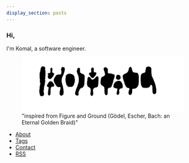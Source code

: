 ```yaml
---
display_section: posts
---
```


### Hi, 
I'm Komal, a software engineer.


<figure>
  <img style="max-width: 100%; width: auto; height: auto; border: 0px; box-shadow: 0 0 0" src="komal.png"">
  <figcaption>
  <medium>
    "inspired from Figure and Ground (Gödel, Escher, Bach: an Eternal Golden Braid)"
  </medium>
  </figcaption>
</figure>


* [About](/about)
* [Tags](/tags)
* [Contact](/contact)
* [RSS](/posts/index.xml)


<script async defer src="https://www.recurse-scout.com/loader.js?t=e057e5f010b860e1385cf8b431774016"></script>
<div class="rc-scout"></div>